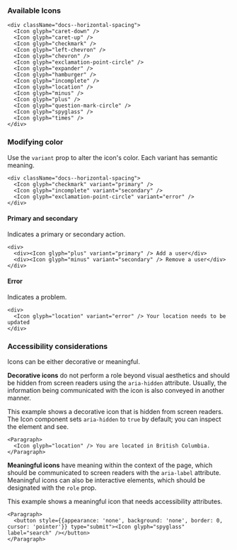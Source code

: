 ### Available Icons

```
<div className="docs--horizontal-spacing">
  <Icon glyph="caret-down" />
  <Icon glyph="caret-up" />
  <Icon glyph="checkmark" />
  <Icon glyph="left-chevron" />
  <Icon glyph="chevron" />
  <Icon glyph="exclamation-point-circle" />
  <Icon glyph="expander" />
  <Icon glyph="hamburger" />
  <Icon glyph="incomplete" />
  <Icon glyph="location" />
  <Icon glyph="minus" />
  <Icon glyph="plus" />
  <Icon glyph="question-mark-circle" />
  <Icon glyph="spyglass" />
  <Icon glyph="times" />
</div>
```

### Modifying color

Use the `variant` prop to alter the icon's color. Each variant has semantic meaning.

```
<div className="docs--horizontal-spacing">
  <Icon glyph="checkmark" variant="primary" />
  <Icon glyph="incomplete" variant="secondary" />
  <Icon glyph="exclamation-point-circle" variant="error" />
</div>
```

#### Primary and secondary

Indicates a primary or secondary action.

```
<div>
  <div><Icon glyph="plus" variant="primary" /> Add a user</div>
  <div><Icon glyph="minus" variant="secondary" /> Remove a user</div>
</div>
```

#### Error

Indicates a problem.

```
<div>
  <Icon glyph="location" variant="error" /> Your location needs to be updated
</div>
```

### Accessibility considerations

Icons can be either decorative or meaningful.

**Decorative icons** do not perform a role beyond visual aesthetics and should be hidden from screen readers using the
`aria-hidden` attribute. Usually, the information being communicated with the icon is also conveyed in another manner.

This example shows a decorative icon that is hidden from screen readers. The Icon component sets `aria-hidden` to `true` by default; you can inspect the element and see.

```
<Paragraph>
  <Icon glyph="location" /> You are located in British Columbia.
</Paragraph>
```

**Meaningful icons** have meaning within the context of the page, which should be communicated to screen readers with the
`aria-label` attribute. Meaningful icons can also be interactive elements, which should be designated with
the `role` prop.

This example shows a meaningful icon that needs accessibility attributes.

```
<Paragraph>
  <button style={{appearance: 'none', background: 'none', border: 0, cursor: 'pointer'}} type="submit"><Icon glyph="spyglass" label="search" /></button>
</Paragraph>
```
